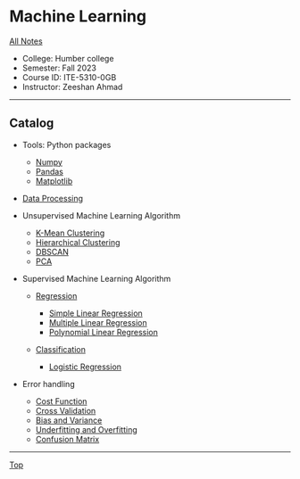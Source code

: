 # Machine Learning

[All Notes](../../index.md)

- College: Humber college
- Semester: Fall 2023
- Course ID: ITE-5310-0GB
- Instructor: Zeeshan Ahmad

---

## Catalog

- Tools: Python packages

  - [Numpy](./tools/numpy.md)
  - [Pandas](./tools/pandas.md)
  - [Matplotlib](./tools/matplotlib.md)

- [Data Processing](./data_processing/data_processing.md)

- Unsupervised Machine Learning Algorithm

  - [K-Mean Clustering](./unsupervised/k-mean.md)
  - [Hierarchical Clustering](./unsupervised/hierarchical.md)
  - [DBSCAN](./unsupervised/dbscan.md)
  - [PCA](./pca/pca.md)

- Supervised Machine Learning Algorithm

  - [Regression](./regression//regression.md)

    - [Simple Linear Regression](./linear_regression/simple_linear.md)
    - [Multiple Linear Regression](./linear_regression/multiple_linear.md)
    - [Polynomial Linear Regression](./linear_regression/polynomial_linear.md)

  - [Classification](./classification/classification.md)
    - [Logistic Regression](./logistic_regression/logistic_regression.md)

- Error handling
  - [Cost Function](./cost_func/cost_func.md)
  - [Cross Validation](./cross_validation/cross_validation.md)
  - [Bias and Variance](./error/bias_variance.md)
  - [Underfitting and Overfitting](./fitting/fitting.md)
  - [Confusion Matrix](./confusion_matrix/confusion_matrix.md)

---

[Top](#machine-learning)

